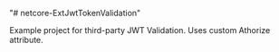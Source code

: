 "# netcore-ExtJwtTokenValidation" 

Example project for third-party JWT Validation.
Uses custom Athorize attribute.
